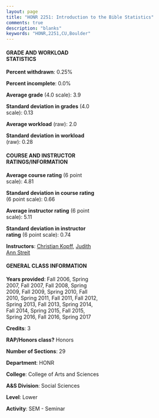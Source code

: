 ```yaml
---
layout: page
title: "HONR 2251: Introduction to the Bible Statistics"
comments: true
description: "blanks"
keywords: "HONR,2251,CU,Boulder"
---
```

<head>
<script src="https://ajax.googleapis.com/ajax/libs/jquery/2.1.3/jquery.min.js"></script>
<script src="https://dl.dropboxusercontent.com/s/pc42nxpaw1ea4o9/highcharts.js?dl=0"></script>
<!-- <script src="../assets/js/highcharts.js"></script> -->
<style type="text/css">@font-face {
	font-family: "Bebas Neue";
	src: url(https://www.filehosting.org/file/details/544349/BebasNeue Regular.otf) format("opentype");
	}
	h1.Bebas { 
		font-family: "Bebas Neue", Verdana, Tahoma;
	}
</style>
</head>
<body>
	<div id="container" style="float: right; width: 45%; height: 88%; margin-left: 2.5%; margin-right: 2.5%;"></div>
	<script language="JavaScript">
		$(document).ready(function() {
		var chart = {type: 'column'};
		var title = {text: 'Grade Distribution'};
		var xAxis = {categories: ['A','B','C','D','F'],crosshair: true};
		var yAxis = {min: 0,title: {text: 'Percentage'}};
		var tooltip = {headerFormat: '<center><b><span style="font-size:20px">{point.key}</span></b></center>',
		               pointFormat: '<td style="padding:0"><b>{point.y:.1f}%</b></td>',
		               footerFormat: '</table>',shared: true,useHTML: true};
		var plotOptions = {column: {pointPadding: 0.0,borderWidth: 0}};  
		var credits = {enabled: false};var series= [{name: 'Percent',data: [90.63,8.73,0.65,0.0,0.0,]}];
		var json = {};
		json.chart = chart;
		json.title = title;
		json.tooltip = tooltip;
		json.xAxis = xAxis;
		json.yAxis = yAxis;  
		json.series = series;
		json.plotOptions = plotOptions;  
		json.credits = credits;
		$('#container').highcharts(json);
	});
	</script>
</body>
			   
#### GRADE AND WORKLOAD STATISTICS

**Percent withdrawn**: 0.25%

**Percent incomplete**: 0.0%

**Average grade** (4.0 scale): 3.9

**Standard deviation in grades** (4.0 scale): 0.13

**Average workload** (raw): 2.0

**Standard deviation in workload** (raw): 0.28

#### COURSE AND INSTRUCTOR RATINGS/INFORMATION

**Average course rating** (6 point scale): 4.81

**Standard deviation in course rating** (6 point scale): 0.66

**Average instructor rating** (6 point scale): 5.11

**Standard deviation in instructor rating** (6 point scale): 0.74

**Instructors**: <a href='../../instructors/Christian_Kopff'>Christian Kopff</a>, <a href='../../instructors/Judith_Ann_Streit'>Judith Ann Streit</a>

#### GENERAL CLASS INFORMATION

**Years provided**: Fall 2006, Spring 2007, Fall 2007, Fall 2008, Spring 2009, Fall 2009, Spring 2010, Fall 2010, Spring 2011, Fall 2011, Fall 2012, Spring 2013, Fall 2013, Spring 2014, Fall 2014, Spring 2015, Fall 2015, Spring 2016, Fall 2016, Spring 2017

**Credits**: 3

**RAP/Honors class?** Honors

**Number of Sections**: 29

**Department**: HONR

**College**: College of Arts and Sciences

**A&S Division**: Social Sciences

**Level**: Lower

**Activity**: SEM - Seminar
